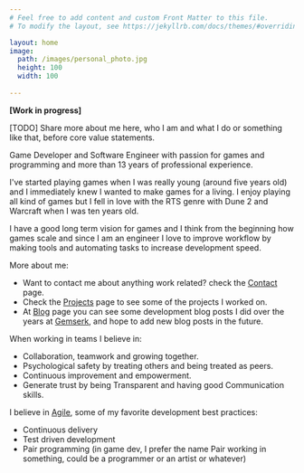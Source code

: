 ```yaml
---
# Feel free to add content and custom Front Matter to this file.
# To modify the layout, see https://jekyllrb.com/docs/themes/#overriding-theme-defaults

layout: home
image:
  path: /images/personal_photo.jpg
  height: 100
  width: 100
  
---
```


**[Work in progress]**

<!-- The idea here is to show who am I and what I stand for in terms of game development and engineering and what are my main skills -->

[TODO] Share more about me here, who I am and what I do or something like that, before core value statements.

Game Developer and Software Engineer with passion for games and programming and more than 13 years of professional experience.

I've started playing games when I was really young (around five years old) and I immediately knew I wanted to make games for a living. I enjoy playing all kind of games but I fell in love with the RTS genre with Dune 2 and Warcraft when I was ten years old.  

I have a good long term vision for games and I think from the beginning how games scale and since I am an engineer I love to improve workflow by making tools and automating tasks to increase development speed.

More about me:

* Want to contact me about anything work related? check the [Contact](/contact) page.
* Check the [Projects](/projects) page to see some of the projects I worked on. 
* At [Blog](/blog) page you can see some development blog posts I did over the years at [Gemserk](https://blog.gemserk.com), and hope to add new blog posts in the future.

<!-- * And at the [Work](/work) page I will share specific things I did while working at different projects. -->

When working in teams I believe in:

* Collaboration, teamwork and growing together.
* Psychological safety by treating others and being treated as peers.
* Continuous improvement and empowerment.
* Generate trust by being Transparent and having good Communication skills.

<!-- 
My skills

* Focus
* Analytic
* Hard work
-->

I believe in [Agile](http://agilemanifesto.org/), some of my favorite development best practices:

* Continuous delivery
* Test driven development
* Pair programming (in game dev, I prefer the name Pair working in something, could be a programmer or an artist or whatever)

<a rel="me" href="https://mastodon.gamedev.place/@arielsan"></a>